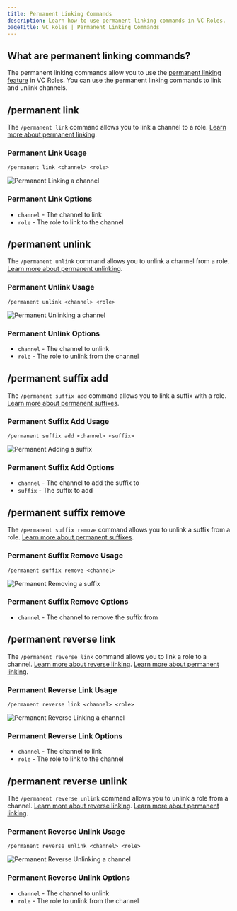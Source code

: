 ```yaml
---
title: Permanent Linking Commands
description: Learn how to use permanent linking commands in VC Roles.
pageTitle: VC Roles | Permanent Linking Commands
---
```


## What are permanent linking commands?

The permanent linking commands allow you to use the [permanent linking feature](/docs/features/permanent-links) in VC Roles. You can use the permanent linking commands to link and unlink channels.

## /permanent link

The `/permanent link` command allows you to link a channel to a role. [Learn more about permanent linking](/docs/features/permanent-links).

### Permanent Link Usage

`/permanent link <channel> <role>`

![Permanent Linking a channel](/assets/permanent-link-command.png)

### Permanent Link Options

-   `channel` - The channel to link
-   `role` - The role to link to the channel

## /permanent unlink

The `/permanent unlink` command allows you to unlink a channel from a role. [Learn more about permanent unlinking](/docs/features/permanent-links).

### Permanent Unlink Usage

`/permanent unlink <channel> <role>`

![Permanent Unlinking a channel](/assets/permanent-unlink-command.png)

### Permanent Unlink Options

-   `channel` - The channel to unlink
-   `role` - The role to unlink from the channel

## /permanent suffix add

The `/permanent suffix add` command allows you to link a suffix with a role. [Learn more about permanent suffixes](/docs/features/linking#what-is-a-suffix).

### Permanent Suffix Add Usage

`/permanent suffix add <channel> <suffix>`

![Permanent Adding a suffix](/assets/permanent-suffix-add-command.png)

### Permanent Suffix Add Options

-   `channel` - The channel to add the suffix to
-   `suffix` - The suffix to add

## /permanent suffix remove

The `/permanent suffix remove` command allows you to unlink a suffix from a role. [Learn more about permanent suffixes](/docs/features/linking#what-is-a-suffix).

### Permanent Suffix Remove Usage

`/permanent suffix remove <channel>`

![Permanent Removing a suffix](/assets/permanent-suffix-remove-command.png)

### Permanent Suffix Remove Options

-   `channel` - The channel to remove the suffix from

## /permanent reverse link

The `/permanent reverse link` command allows you to link a role to a channel. [Learn more about reverse linking](/docs/features/linking#what-is-a-reverse-link). [Learn more about permanent linking](/docs/features/permanent-links).

### Permanent Reverse Link Usage

`/permanent reverse link <channel> <role>`

![Permanent Reverse Linking a channel](/assets/permanent-reverse-link-command.png)

### Permanent Reverse Link Options

-   `channel` - The channel to link
-   `role` - The role to link to the channel

## /permanent reverse unlink

The `/permanent reverse unlink` command allows you to unlink a role from a channel. [Learn more about reverse linking](/docs/features/linking#what-is-a-reverse-link). [Learn more about permanent linking](/docs/features/permanent-links).

### Permanent Reverse Unlink Usage

`/permanent reverse unlink <channel> <role>`

![Permanent Reverse Unlinking a channel](/assets/permanent-reverse-unlink-command.png)

### Permanent Reverse Unlink Options

-   `channel` - The channel to unlink
-   `role` - The role to unlink from the channel
